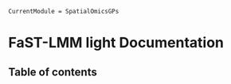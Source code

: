 ```@meta
CurrentModule = SpatialOmicsGPs
```

# FaST-LMM light Documentation

## Table of contents

```@contents
```